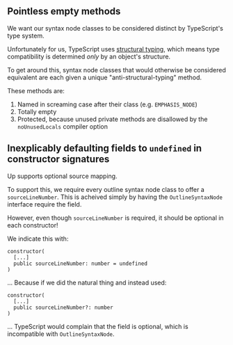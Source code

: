Pointless empty methods
-----------------------


We want our syntax node classes to be considered distinct by TypeScript's type system.

Unfortunately for us, TypeScript uses [structural typing](https://en.wikipedia.org/wiki/Structural_type_system), which means type compatibility is determined *only* by an object's structure.

To get around this, syntax node classes that would otherwise be considered equivalent are each given a unique "anti-structural-typing" method.

These methods are:

1. Named in screaming case after their class (e.g. `EMPHASIS_NODE`)
2. Totally empty
3. Protected, because unused private methods are disallowed by the `noUnusedLocals` compiler option


Inexplicably defaulting fields to `undefined` in constructor signatures
-----------------------------------------------------------------------

Up supports optional source mapping.

To support this, we require every outline syntax node class to offer a `sourceLineNumber`. This is acheived simply by having the `OutlineSyntaxNode` interface require the field.

However, even though `sourceLineNumber` is required, it should be optional in each constructor!

We indicate this with:

`````
constructor(
  [...]
  public sourceLineNumber: number = undefined
)
`````

... Because if we did the natural thing and instead used:


`````
constructor(
  [...]
  public sourceLineNumber?: number
)
`````

... TypeScript would complain that the field is optional, which is incompatible with `OutlineSyntaxNode`.
